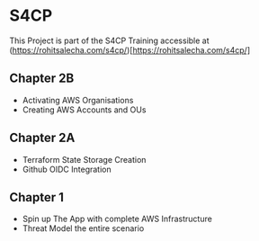 # S4CP 

This Project is part of the S4CP Training accessible at (https://rohitsalecha.com/s4cp/)[https://rohitsalecha.com/s4cp/]

## Chapter 2B

- Activating AWS Organisations
- Creating AWS Accounts and OUs

## Chapter 2A

- Terraform State Storage Creation
- Github OIDC Integration

## Chapter 1

- Spin up The App with complete AWS Infrastructure
- Threat Model the entire scenario
